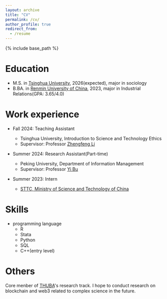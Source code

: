```yaml
---
layout: archive
title: "CV"
permalink: /cv/
author_profile: true
redirect_from:
  - /resume
---
```


{% include base_path %}

# Education

<!-- * Ph.D in Version Control Theory, GitHub University, 2018 (expected) -->

* M.S. in [Tsinghua University](https://www.tsinghua.edu.cn/en/), 2026(expected), major in sociology
* B.BA. in [Renmin University of China](https://en.ruc.edu.cn/), 2023, major in Industrial Relations(GPA: 3.65/4.0)

# Work experience

* Fall 2024: Teaching Assistant
  * Tsinghua University, Introduction to Science and Technology Ethics 
  * Supervisor: Professor [Zhengfeng Li](https://www.soc.tsinghua.edu.cn/en/info/1041/1456.htm)

* Summer 2024: Research Assistant(Part-time)
  * Peking University, Department of Information Management
  * Supervisor: Professor [Yi Bu](https://buyi08.wixsite.com/yi-bu)

* Summer 2023: Intern
  * [STTC, Ministry of Science and Technology of China](https://web.archive.org/web/20240617150731/https://www.italents.cn/)
  
# Skills

* programming language
  * R
  * Stata
  * Python
  * SQL
  * C++(entry level)

# Others
Core menber of [THUBA](https://x.com/THUBA_DAO)'s research track. I hope to conduct research on blockchain and web3 related to complex science in the future.

<!-- Publications
======
  <ul>{% for post in site.publications reversed %}
    {% include archive-single-cv.html %}
  {% endfor %}</ul>
  
Talks
======
  <ul>{% for post in site.talks reversed %}
    {% include archive-single-talk-cv.html  %}
  {% endfor %}</ul>
  
Teaching
======
  <ul>{% for post in site.teaching reversed %}
    {% include archive-single-cv.html %}
  {% endfor %}</ul>
  
Service and leadership
======
* Currently signed in to 43 different slack teams -->
